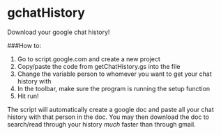 gchatHistory
============
Download your google chat history!

###How to:
1. Go to script.google.com and create a new project
2. Copy/paste the code from getChatHistory.gs into the file
3. Change the variable person to whomever you want to get your chat history with
4. In the toolbar, make sure the program is running the setup function
5. Hit run!

The script will automatically create a google doc and paste all your chat history with that person in the doc. You may then download the doc to search/read through your history _much_ faster than through gmail.


